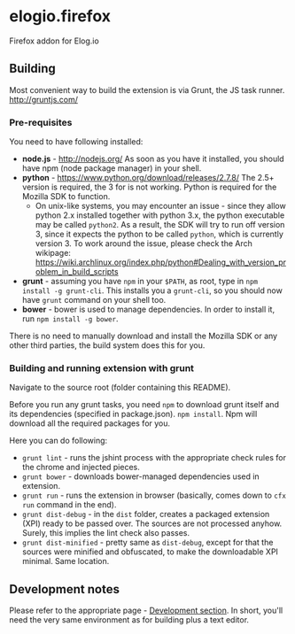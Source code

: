 elogio.firefox
==============

Firefox addon for Elog.io

## Building

Most convenient way to build the extension is via Grunt, the JS task runner. http://gruntjs.com/

### Pre-requisites

You need to have following installed:

 * **node.js** - http://nodejs.org/ As soon as you have it installed, you should have npm (node package manager) in your
   shell.
 * **python** - https://www.python.org/download/releases/2.7.8/ The 2.5+ version is required, the 3 for is not working. Python
   is required for the Mozilla SDK to function.
   * On unix-like systems, you may encounter an issue - since they allow python 2.x installed together with python 3.x,
     the python executable may be called `python2`. As a result, the SDK will try to run off version 3, since it expects
     the python to be called `python`, which is currently version 3.
     To work around the issue, please check the Arch wikipage: https://wiki.archlinux.org/index.php/python#Dealing_with_version_problem_in_build_scripts
 * **grunt** - assuming you have `npm` in your `$PATH`, as root, type in `npm install -g grunt-cli`. This installs you a `grunt-cli`,
   so you should now have `grunt` command on your shell too.
 * **bower** - bower is used to manage dependencies. In order to install it, run `npm install -g bower`.

There is no need to manually download and install the Mozilla SDK or any other third parties, the build system
does this for you.

### Building and running extension with grunt

Navigate to the source root (folder containing this README).

Before you run any grunt tasks, you need `npm` to download grunt itself and its dependencies (specified in package.json).
`npm install`. Npm will download all the required packages for you.

Here you can do following:

 * `grunt lint` - runs the jshint process with the appropriate check rules for the chrome and injected pieces.
 * `grunt bower` - downloads bower-managed dependencies used in extension.
 * `grunt run` - runs the extension in browser (basically, comes down to `cfx run` command in the end).
 * `grunt dist-debug` - in the `dist` folder, creates a packaged extension (XPI) ready to be passed over. The sources
   are not processed anyhow. Surely, this implies the lint check also passes.
 * `grunt dist-minified` - pretty same as `dist-debug`, except for that the sources were minified and obfuscated, to make
   the downloadable XPI minimal. Same location.


## Development notes

Please refer to the appropriate page - [Development section](Development.md). In short, you'll need the very same environment as for building
plus a text editor.

